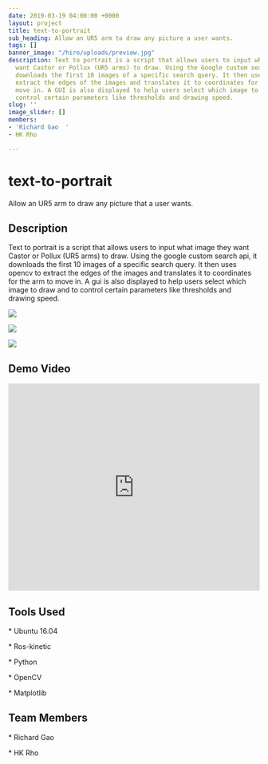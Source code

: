 ```yaml
---
date: 2019-03-19 04:00:00 +0000
layout: project
title: text-to-portrait
sub_heading: Allow an UR5 arm to draw any picture a user wants.
tags: []
banner_image: "/hiro/uploads/preview.jpg"
description: Text to portrait is a script that allows users to input what image they
  want Castor or Pollux (UR5 arms) to draw. Using the Google custom search API, it
  downloads the first 10 images of a specific search query. It then uses OpenCV to
  extract the edges of the images and translates it to coordinates for the arm to
  move in. A GUI is also displayed to help users select which image to draw and to
  control certain parameters like thresholds and drawing speed.
slug: ''
image_slider: []
members:
- 'Richard Gao  '
- HK Rho

---
```

# text-to-portrait

Allow an UR5 arm to draw any picture that a user wants.

## Description

Text to portrait is a script that allows users to input what image they want Castor or Pollux (UR5 arms) to draw. Using the google custom search api, it downloads the first 10 images of a specific search query. It then uses opencv to extract the edges of the images and translates it to coordinates for the arm to move in. A gui is also displayed to help users select which image to draw and to control certain parameters like thresholds and drawing speed.

![](/hiro/uploads/pikachu_1.png)

![](/hiro/uploads/pikachu_2.png)

![](/hiro/uploads/katamari.png)

## Demo Video

<iframe width="100%" height="415" src="https://www.youtube.com/embed/_iO4P9R-ilU" frameborder="0" allow="accelerometer; autoplay; encrypted-media; gyroscope; picture-in-picture" allowfullscreen></iframe>

## Tools Used

\* Ubuntu 16.04

\* Ros-kinetic

\* Python

\* OpenCV

\* Matplotlib

## Team Members

\* Richard Gao

\* HK Rho